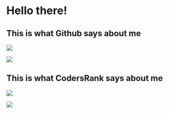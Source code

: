 # Hello there!

## This is what Github says about me

![](https://github-readme-stats.vercel.app/api?username=jbiason&count_private=true&show_icons=true&theme=radical&hide_title=true)

![](https://github-readme-stats.vercel.app/api/top-langs/?username=jbiason&layout=compact&theme=radical)

## This is what CodersRank says about me

![](https://cr-skills-chart-widget.azurewebsites.net/api/api?username=jbiason&width=240)

![](https://cr-ss-service.azurewebsites.net/api/ScreenShot?widget=summary&username=jbiason)
